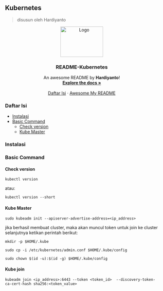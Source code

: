 ## Kubernetes
> disusun oleh Hardiyanto

<div align="center">
  <a href="https://kubernetes.io/id/docs/home/">
    <img src="https://github.com/dwiHard/five_byte.github.io/blob/master/images/kubernetes.png" alt="Logo" width="140" height="100">
  </a>

<h3 align="center">README-Kubernetes</h3>

  <p align="center">
    An awesome README by <b>Hardiyanto</b>!
    <br />
    <a href="https://kubernetes.io/id/docs/home/"><strong>Explore the docs »</strong></a>
    <br />
    <br />
    <a href="https://github.com/dwiHard/five_byte.github.io/blob/master/cheatsheet/kubernetes.md#daftar-isi">Daftar Isi</a>
    ·
    <a href="https://github.com/dwiHard/five_byte.github.io#my-repository---">Awesome My README</a>
  </p>
</div>

### Daftar Isi
* [Instalasi](#instalasi)
* [Basic Command](#basic-command)
  * [Check version](#check-version)
  * [Kube Master](#kube-master)


### Instalasi
### Basic Command
#### Check version
```
kubectl version
```
atau:
```
kubectl version --short
```
#### Kube Master
```
sudo kubeadm init --apiserver-advertise-address=<ip_address>
```
jika berhasil membuat cluster, maka akan muncul token untuk join ke cluster selanjutnya ketikan perintah berikut:
```
mkdir -p $HOME/.kube
```
```
sudo cp -i /etc/kubernetes/admin.conf $HOME/.kube/config
```
```
sudo chown $(id -u):$(id -g) $HOME/.kube/config
```

#### Kube join
```
kubeadm join <ip_address>:6443 --token <token_id>  --discovery-token-ca-cert-hash sha256:<token_value>
```
